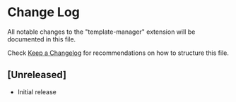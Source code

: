 # Change Log

All notable changes to the "template-manager" extension will be documented in this file.

Check [Keep a Changelog](http://keepachangelog.com/) for recommendations on how to structure this file.

## [Unreleased]

- Initial release